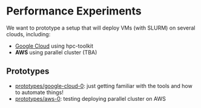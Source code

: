 # Performance Experiments

We want to prototype a setup that will deploy VMs (with SLURM) on several clouds, including:

 - [Google Cloud](https://cloud.google.com/hpc-toolkit/docs/quickstarts/slurm-cluster) using hpc-toolkit
 - **AWS** using parallel cluster (TBA)
 
## Prototypes

 - [prototypes/google-cloud-0](prototypes/google-cloud-0): just getting familiar with the tools and how to automate things!
 - [prototypes/aws-0](prototypes/aws-0): testing deploying parallel cluster on AWS
